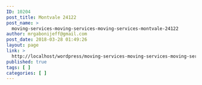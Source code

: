 ```yaml
---
ID: 10204
post_title: Montvale 24122
post_name: >
  moving-services-moving-services-moving-services-montvale-24122
author: mrgabonijeff@gmail.com
post_date: 2018-03-28 01:49:26
layout: page
link: >
  http://localhost/wordpress/moving-services-moving-services-moving-services-montvale-24122/
published: true
tags: [ ]
categories: [ ]
---
```

